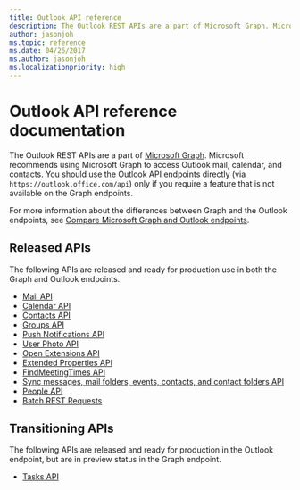 ```yaml
---
title: Outlook API reference
description: The Outlook REST APIs are a part of Microsoft Graph. Microsoft recommends using Microsoft Graph to access Outlook mail, calendar, and contacts.
author: jasonjoh
ms.topic: reference
ms.date: 04/26/2017
ms.author: jasonjoh
ms.localizationpriority: high
---
```


# Outlook API reference documentation

The Outlook REST APIs are a part of [Microsoft Graph](/graph/overview). Microsoft recommends using Microsoft Graph to access Outlook mail, calendar, and contacts. You should use the Outlook API endpoints directly (via `https://outlook.office.com/api`) only if you require a feature that is not available on the Graph endpoints.

For more information about the differences between Graph and the Outlook endpoints, see [Compare Microsoft Graph and Outlook endpoints](compare-graph.md).

## Released APIs

The following APIs are released and ready for production use in both the Graph and Outlook endpoints.

- [Mail API](/graph/api/resources/mail-api-overview?view=graph-rest-1.0&preserve-view=true)
- [Calendar API](/graph/api/resources/calendar?view=graph-rest-1.0&preserve-view=true)
- [Contacts API](/graph/api/resources/contact?view=graph-rest-1.0&preserve-view=true)
- [Groups API](/graph/api/resources/groups-overview?view=graph-rest-1.0&preserve-view=true)
- [Push Notifications API](/graph/api/resources/change-notifications-api-overview?view=graph-rest-1.0)
- [User Photo API](/graph/api/resources/profilephoto?view=graph-rest-1.0&preserve-view=true)
- [Open Extensions API](/graph/api/resources/opentypeextension?view=graph-rest-1.0&preserve-view=true)
- [Extended Properties API](/graph/api/resources/extended-properties-overview?view=graph-rest-1.0&preserve-view=true)
- [FindMeetingTimes API](/graph/api/user-findmeetingtimes?view=graph-rest-1.0&preserve-view=true)
- [Sync messages, mail folders, events, contacts, and contact folders API](/graph/delta-query-overview?view=graph-rest-1.0&preserve-view=true)
- [People API](/graph/api/resources/social-overview?view=graph-rest-1.0&preserve-view=true)
- [Batch REST Requests](/graph/json-batching?view=graph-rest-1.0&preserve-view=true)

## Transitioning APIs

The following APIs are released and ready for production in the Outlook endpoint, but are in preview status in the Graph endpoint.

- [Tasks API](/graph/api/resources/outlooktask?view=graph-rest-beta&preserve-view=true)

